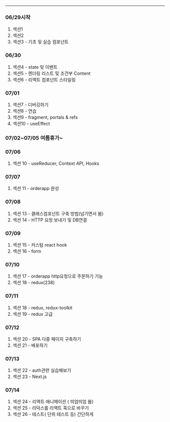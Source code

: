 -------------------------
### 06/29시작
1. 섹션1
2. 섹션2
3. 섹션3 - 기초 및 실습 컴포넌트

### 06/30
1. 섹션4 - state 및 이벤트
2. 섹션5 - 렌더링 리스트 및 조건부 Content
3. 섹션6 - 리엑트 컴포넌트 스타일링

### 07/01
1. 섹션7 - 디버깅하기
2. 섹션8 - 연습
3. 섹션9 - fragment, portals & refs
4. 섹션10 - useEffect

### 07/02~07/05 여름휴가~

### 07/06
1. 섹션 10 - useReducer, Context API, Hooks

### 07/07
1. 섹션 11 - orderapp 완성

### 07/08
1. 섹션 13 - 클래스컴포넌트 구축 방법(넘기면서 봄)
2. 섹션 14 - HTTP 요청 보내기 및 DB연결

### 07/09
1. 섹션 15 - 커스텀 react hook
2. 섹션 16 - form

### 07/10
1. 섹션 17 - orderapp http요청으로 주문하기 기능
2. 섹션 18 - redux(238)

### 07/11
1. 섹션 18 - redux, redux-toolkit
2. 섹션 19 - redux 고급

### 07/12
1. 섹션 20 - SPA 다중 페이지 구축하기
2. 섹션 21 - 배포하기

### 07/13
1. 섹션 22 - auth관련 실습해보기
2. 섹션 23 - Next.js

### 07/14
1. 섹션 24 - 리액트 애니메이션 ( 띄엄띄엄 봄)
2. 섹션 25 - 리덕스를 리액트 훅으로 바꾸기
3. 섹션 26 - 테스트( 단위 테스트 등) 간단하게
